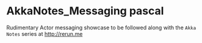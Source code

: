 AkkaNotes_Messaging
pascal
===================

Rudimentary Actor messaging showcase to be followed along with the `Akka Notes` series at http://rerun.me
